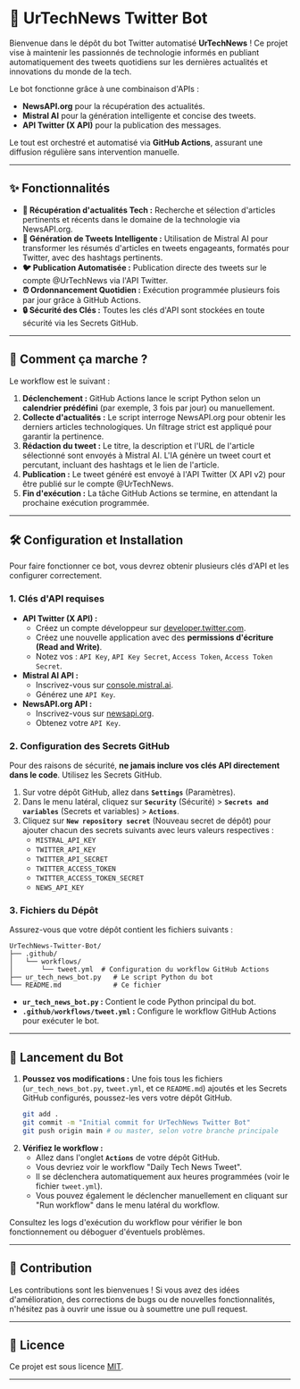 # 🤖 UrTechNews Twitter Bot

Bienvenue dans le dépôt du bot Twitter automatisé **UrTechNews** \! Ce projet vise à maintenir les passionnés de technologie informés en publiant automatiquement des tweets quotidiens sur les dernières actualités et innovations du monde de la tech.

Le bot fonctionne grâce à une combinaison d'APIs :

  * **NewsAPI.org** pour la récupération des actualités.
  * **Mistral AI** pour la génération intelligente et concise des tweets.
  * **API Twitter (X API)** pour la publication des messages.

Le tout est orchestré et automatisé via **GitHub Actions**, assurant une diffusion régulière sans intervention manuelle.

-----

## ✨ Fonctionnalités

  * **📰 Récupération d'actualités Tech :** Recherche et sélection d'articles pertinents et récents dans le domaine de la technologie via NewsAPI.org.
  * **🧠 Génération de Tweets Intelligente :** Utilisation de Mistral AI pour transformer les résumés d'articles en tweets engageants, formatés pour Twitter, avec des hashtags pertinents.
  * **🐦 Publication Automatisée :** Publication directe des tweets sur le compte @UrTechNews via l'API Twitter.
  * **⏰ Ordonnancement Quotidien :** Exécution programmée plusieurs fois par jour grâce à GitHub Actions.
  * **🔒 Sécurité des Clés :** Toutes les clés d'API sont stockées en toute sécurité via les Secrets GitHub.

-----

## 🚀 Comment ça marche ?

Le workflow est le suivant :

1.  **Déclenchement :** GitHub Actions lance le script Python selon un **calendrier prédéfini** (par exemple, 3 fois par jour) ou manuellement.
2.  **Collecte d'actualités :** Le script interroge NewsAPI.org pour obtenir les derniers articles technologiques. Un filtrage strict est appliqué pour garantir la pertinence.
3.  **Rédaction du tweet :** Le titre, la description et l'URL de l'article sélectionné sont envoyés à Mistral AI. L'IA génère un tweet court et percutant, incluant des hashtags et le lien de l'article.
4.  **Publication :** Le tweet généré est envoyé à l'API Twitter (X API v2) pour être publié sur le compte @UrTechNews.
5.  **Fin d'exécution :** La tâche GitHub Actions se termine, en attendant la prochaine exécution programmée.

-----

## 🛠️ Configuration et Installation

Pour faire fonctionner ce bot, vous devrez obtenir plusieurs clés d'API et les configurer correctement.

### 1\. Clés d'API requises

  * **API Twitter (X API) :**
      * Créez un compte développeur sur [developer.twitter.com](https://developer.twitter.com/en/portal/dashboard).
      * Créez une nouvelle application avec des **permissions d'écriture (Read and Write)**.
      * Notez vos : `API Key`, `API Key Secret`, `Access Token`, `Access Token Secret`.
  * **Mistral AI API :**
      * Inscrivez-vous sur [console.mistral.ai](https://console.mistral.ai/).
      * Générez une `API Key`.
  * **NewsAPI.org API :**
      * Inscrivez-vous sur [newsapi.org](https://newsapi.org/).
      * Obtenez votre `API Key`.

### 2\. Configuration des Secrets GitHub

Pour des raisons de sécurité, **ne jamais inclure vos clés API directement dans le code**. Utilisez les Secrets GitHub.

1.  Sur votre dépôt GitHub, allez dans **`Settings`** (Paramètres).
2.  Dans le menu latéral, cliquez sur **`Security`** (Sécurité) \> **`Secrets and variables`** (Secrets et variables) \> **`Actions`**.
3.  Cliquez sur **`New repository secret`** (Nouveau secret de dépôt) pour ajouter chacun des secrets suivants avec leurs valeurs respectives :
      * `MISTRAL_API_KEY`
      * `TWITTER_API_KEY`
      * `TWITTER_API_SECRET`
      * `TWITTER_ACCESS_TOKEN`
      * `TWITTER_ACCESS_TOKEN_SECRET`
      * `NEWS_API_KEY`

### 3\. Fichiers du Dépôt

Assurez-vous que votre dépôt contient les fichiers suivants :

```
UrTechNews-Twitter-Bot/
├── .github/
│   └── workflows/
│       └── tweet.yml  # Configuration du workflow GitHub Actions
├── ur_tech_news_bot.py   # Le script Python du bot
└── README.md             # Ce fichier
```

  * **`ur_tech_news_bot.py` :** Contient le code Python principal du bot.
  * **`.github/workflows/tweet.yml` :** Configure le workflow GitHub Actions pour exécuter le bot.

-----

## 🏃 Lancement du Bot

1.  **Poussez vos modifications :** Une fois tous les fichiers (`ur_tech_news_bot.py`, `tweet.yml`, et ce `README.md`) ajoutés et les Secrets GitHub configurés, poussez-les vers votre dépôt GitHub.
    ```bash
    git add .
    git commit -m "Initial commit for UrTechNews Twitter Bot"
    git push origin main # ou master, selon votre branche principale
    ```
2.  **Vérifiez le workflow :**
      * Allez dans l'onglet **`Actions`** de votre dépôt GitHub.
      * Vous devriez voir le workflow "Daily Tech News Tweet".
      * Il se déclenchera automatiquement aux heures programmées (voir le fichier `tweet.yml`).
      * Vous pouvez également le déclencher manuellement en cliquant sur "Run workflow" dans le menu latéral du workflow.

Consultez les logs d'exécution du workflow pour vérifier le bon fonctionnement ou déboguer d'éventuels problèmes.

-----

## 🤝 Contribution

Les contributions sont les bienvenues \! Si vous avez des idées d'amélioration, des corrections de bugs ou de nouvelles fonctionnalités, n'hésitez pas à ouvrir une issue ou à soumettre une pull request.

-----

## 📜 Licence

Ce projet est sous licence [MIT](https://opensource.org/licenses/MIT).

-----

